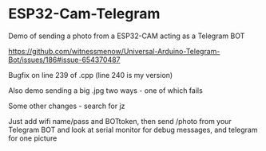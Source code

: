 # ESP32-Cam-Telegram
Demo of sending a photo from a ESP32-CAM acting as a Telegram BOT

https://github.com/witnessmenow/Universal-Arduino-Telegram-Bot/issues/186#issue-654370487

Bugfix on line 239 of .cpp (line 240 is my version)

Also demo sending a big .jpg two ways - one of which fails

Some other changes - search for jz

Just add wifi name/pass and BOTtoken, then send /photo from your Telegram BOT and look at serial monitor for debug messages, and telegram for one picture
